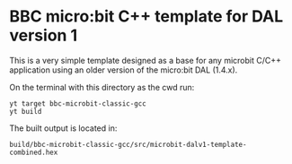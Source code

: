 # BBC micro:bit C++ template for DAL version 1

This is a very simple template designed as a base for any microbit C/C++ application using an older version of the micro:bit DAL (1.4.x).

On the terminal with this directory as the cwd run:

```
yt target bbc-microbit-classic-gcc
yt build
```

The built output is located in:

```
build/bbc-microbit-classic-gcc/src/microbit-dalv1-template-combined.hex
```
